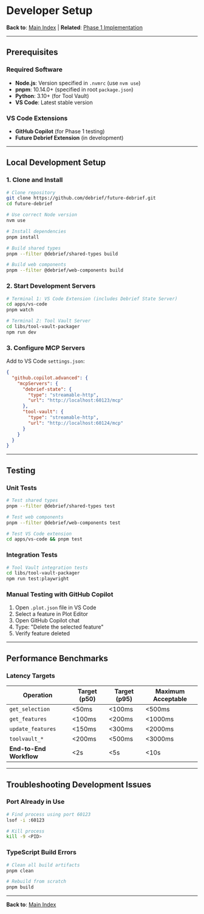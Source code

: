 # Developer Setup

**Back to**: [Main Index](../README.md) | **Related**: [Phase 1 Implementation](../phases/phase-1-implementation.md)

---

## Prerequisites

### Required Software

- **Node.js**: Version specified in `.nvmrc` (use `nvm use`)
- **pnpm**: 10.14.0+ (specified in root `package.json`)
- **Python**: 3.10+ (for Tool Vault)
- **VS Code**: Latest stable version

### VS Code Extensions

- **GitHub Copilot** (for Phase 1 testing)
- **Future Debrief Extension** (in development)

---

## Local Development Setup

### 1. Clone and Install

```bash
# Clone repository
git clone https://github.com/debrief/future-debrief.git
cd future-debrief

# Use correct Node version
nvm use

# Install dependencies
pnpm install

# Build shared types
pnpm --filter @debrief/shared-types build

# Build web components
pnpm --filter @debrief/web-components build
```

### 2. Start Development Servers

```bash
# Terminal 1: VS Code Extension (includes Debrief State Server)
cd apps/vs-code
pnpm watch

# Terminal 2: Tool Vault Server
cd libs/tool-vault-packager
npm run dev
```

### 3. Configure MCP Servers

Add to VS Code `settings.json`:

```json
{
  "github.copilot.advanced": {
    "mcpServers": {
      "debrief-state": {
        "type": "streamable-http",
        "url": "http://localhost:60123/mcp"
      },
      "tool-vault": {
        "type": "streamable-http",
        "url": "http://localhost:60124/mcp"
      }
    }
  }
}
```

---

## Testing

### Unit Tests

```bash
# Test shared types
pnpm --filter @debrief/shared-types test

# Test web components
pnpm --filter @debrief/web-components test

# Test VS Code extension
cd apps/vs-code && pnpm test
```

### Integration Tests

```bash
# Tool Vault integration tests
cd libs/tool-vault-packager
npm run test:playwright
```

### Manual Testing with GitHub Copilot

1. Open `.plot.json` file in VS Code
2. Select a feature in Plot Editor
3. Open GitHub Copilot chat
4. Type: "Delete the selected feature"
5. Verify feature deleted

---

## Performance Benchmarks

### Latency Targets

| Operation | Target (p50) | Target (p95) | Maximum Acceptable |
|-----------|-------------|--------------|-------------------|
| `get_selection` | <50ms | <100ms | <500ms |
| `get_features` | <100ms | <200ms | <1000ms |
| `update_features` | <150ms | <300ms | <2000ms |
| `toolvault_*` | <200ms | <500ms | <3000ms |
| **End-to-End Workflow** | <2s | <5s | <10s |

---

## Troubleshooting Development Issues

### Port Already in Use

```bash
# Find process using port 60123
lsof -i :60123

# Kill process
kill -9 <PID>
```

### TypeScript Build Errors

```bash
# Clean all build artifacts
pnpm clean

# Rebuild from scratch
pnpm build
```

---

**Back to**: [Main Index](../README.md)

